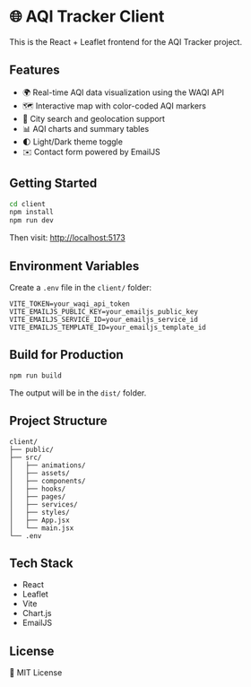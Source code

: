# 🌐 AQI Tracker Client

This is the React + Leaflet frontend for the AQI Tracker project.

## Features

- 🌍 Real-time AQI data visualization using the WAQI API
- 🗺️ Interactive map with color-coded AQI markers
- 🔎 City search and geolocation support
- 📊 AQI charts and summary tables
- 🌓 Light/Dark theme toggle
- ✉️ Contact form powered by EmailJS

## Getting Started

```bash
cd client
npm install
npm run dev
````

Then visit: [http://localhost:5173](http://localhost:5173)

## Environment Variables

Create a `.env` file in the `client/` folder:

```
VITE_TOKEN=your_waqi_api_token
VITE_EMAILJS_PUBLIC_KEY=your_emailjs_public_key
VITE_EMAILJS_SERVICE_ID=your_emailjs_service_id
VITE_EMAILJS_TEMPLATE_ID=your_emailjs_template_id
```

## Build for Production

```bash
npm run build
```

The output will be in the `dist/` folder.

## Project Structure

```
client/
├── public/
├── src/
│   ├── animations/
│   ├── assets/
│   ├── components/
│   ├── hooks/
│   ├── pages/
│   ├── services/
│   ├── styles/
│   ├── App.jsx
│   └── main.jsx
└── .env
```

## Tech Stack

* React
* Leaflet
* Vite
* Chart.js
* EmailJS

## License

📄 MIT License


